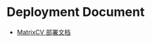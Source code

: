 # Deployment Document

- [MatrixCV 部署文档](https://github.com/owtotwo/MatrixCV/blob/master/Readme.md)

